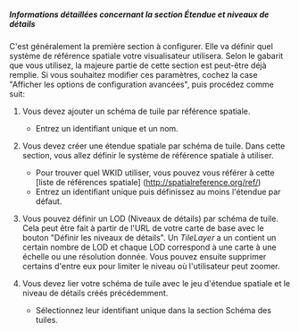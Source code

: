 ##### Informations détaillées concernant la section _Étendue et niveaux de détails_

C'est généralement la première section à configurer. Elle va définir quel système de référence spatiale votre visualisateur utilisera. Selon le gabarit que vous utilisez, la majeure partie de cette section est peut-être déjà remplie. Si vous souhaitez modifier ces paramètres, cochez la case "Afficher les options de configuration avancées", puis procédez comme suit:

1. Vous devez ajouter un schéma de tuile par référence spatiale.
    * Entrez un identifiant unique et un nom.


2. Vous devez créer une étendue spatiale par schéma de tuile. Dans cette section, vous allez définir le système de référence spatiale à utiliser.
    * Pour trouver quel WKID utiliser, vous pouvez vous référer à cette [liste de références spatiale] (http://spatialreference.org/ref/)
    * Entrez un identifiant unique puis définissez au moins l'étendue par défaut.


3. Vous pouvez définir un LOD (Niveaux de détails) par schéma de tuile. Cela peut être fait à partir de l'URL de votre carte de base avec le bouton "Définir les niveaux de détails". Un _TileLayer_ a un contient un certain nombre de LOD et chaque LOD correspond à une carte à une échelle ou une résolution donnée. Vous pouvez ensuite supprimer certains d'entre eux pour limiter le niveau où l'utilisateur peut zoomer.


4. Vous devez lier votre schéma de tuile avec le jeu d'étendue spatiale et le niveau de détails créés précédemment.
    * Sélectionnez leur identifiant unique dans la section Schéma des tuiles.
